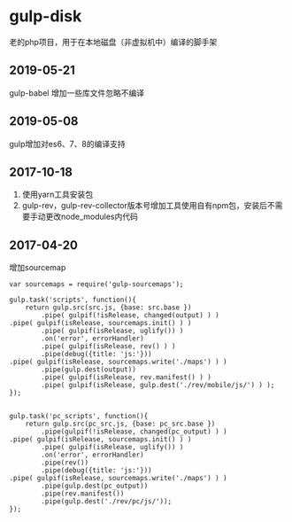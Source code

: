 # gulp-disk
老的php项目，用于在本地磁盘（非虚拟机中）编译的脚手架

## 2019-05-21
gulp-babel 增加一些库文件忽略不编译

## 2019-05-08
gulp增加对es6、7、8的编译支持

## 2017-10-18
1. 使用yarn工具安装包
2. gulp-rev，gulp-rev-collector版本号增加工具使用自有npm包，安装后不需要手动更改node_modules内代码

## 2017-04-20 
增加sourcemap

	var sourcemaps = require('gulp-sourcemaps');

	gulp.task('scripts', function(){
	    return gulp.src(src.js, {base: src.base })
	        .pipe( gulpif(!isRelease, changed(output) ) )
	.pipe( gulpif(isRelease, sourcemaps.init() ) )
	        .pipe( gulpif(isRelease, uglify()) )
	        .on('error', errorHandler)
	        .pipe( gulpif(isRelease, rev() ) )
	        .pipe(debug({title: 'js:'}))
	.pipe( gulpif(isRelease, sourcemaps.write('./maps') ) )
	        .pipe(gulp.dest(output))
	        .pipe( gulpif(isRelease, rev.manifest() ) )
	        .pipe( gulpif(isRelease, gulp.dest('./rev/mobile/js/') ) );
	});


	gulp.task('pc_scripts', function(){
	    return gulp.src(pc_src.js, {base: pc_src.base })
	        .pipe(gulpif(!isRelease, changed(pc_output) ) )
	.pipe( gulpif(isRelease, sourcemaps.init() ) )
	        .pipe( gulpif(isRelease, uglify()) )
	        .on('error', errorHandler)
	        .pipe(rev())
	        .pipe(debug({title: 'js:'}))
	.pipe( gulpif(isRelease, sourcemaps.write('./maps') ) )
	        .pipe(gulp.dest(pc_output))
	        .pipe(rev.manifest())
	        .pipe(gulp.dest('./rev/pc/js/'));
	});